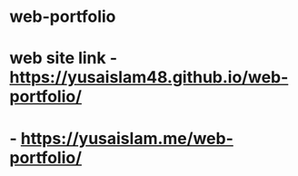 # web-portfolio
# web site link - https://yusaislam48.github.io/web-portfolio/
#               - https://yusaislam.me/web-portfolio/